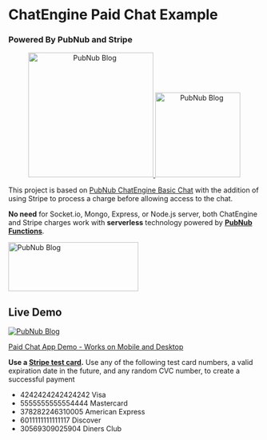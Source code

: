 # ChatEngine Paid Chat Example
### Powered By PubNub and Stripe

<p align="center">
  <a href="https://www.pubnub.com/blog/socket-io-chat-app-alternative/?devrel_gh=chatengine-paid-stripe-chat">
      <img alt="PubNub Blog" src="https://github.com/pubnub/chat-engine/blob/master/images/logo.png?raw=true" width=250/>
  </a>

  <a href="https://stripe.com/">
      <img alt="PubNub Blog" src="https://stripe.com/img/about/logos/logos/blue.png" width=170/>
  </a>
</p>

This project is based on [PubNub ChatEngine Basic Chat](https://github.com/ajb413/chatengine-basic-chat) with the addition of using Stripe to process a charge before allowing access to the chat.

**No need** for Socket.io, Mongo, Express, or Node.js server, both ChatEngine and Stripe charges work with **serverless** technology powered by **[PubNub Functions](https://www.pubnub.com/products/functions/)**.

<a href="https://www.pubnub.com/blog/accepting-payments-using-stripe/?devrel_gh=chatengine-paid-stripe-chat">
    <img alt="PubNub Blog" src="https://i.imgur.com/aJ927CO.png" width=260 height=98/>
</a>

## Live Demo
  <a href="https://www.pubnub.com/?devrel_gh=chatengine-paid-stripe-chat">
      <img alt="PubNub Blog" src="https://www.pubnub.com/wp-content/uploads/2019/02/payandjoin.gif"/>
  </a>


[Paid Chat App Demo - Works on Mobile and Desktop](https://paid-chat.chandlermayo.com/)

**Use a [Stripe test card](https://stripe.com/docs/testing).** Use any of the following test card numbers, a valid expiration date in the future, and any random CVC number, to create a successful payment
- 4242424242424242	Visa
- 5555555555554444	Mastercard
- 378282246310005	American Express
- 6011111111111117	Discover
- 30569309025904	Diners Club
